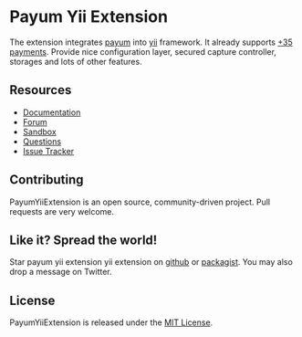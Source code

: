 # Payum Yii Extension

The extension integrates [payum](http://payum.forma-dev.com/documentation#Payum) into [yii](http://www.yiiframework.com/) framework.
It already supports [+35 payments](http://payum.forma-dev.com/documentation/Core/supported-payments).
Provide nice configuration layer, secured capture controller, storages and lots of other features.

## Resources

* [Documentation](http://payum.forma-dev.com/documentation#PayumYiiExtension)
* [Forum](http://www.yiiframework.com/forum/index.php/topic/48571-payum-payment-extension/)
* [Sandbox](https://github.com/makasim/PayumYiiSandbox)
* [Questions](http://stackoverflow.com/questions/tagged/payum)
* [Issue Tracker](https://github.com/Payum/PayumYiiExtension/issues)

## Contributing

PayumYiiExtension is an open source, community-driven project. Pull requests are very welcome.

## Like it? Spread the world!

Star payum yii extension yii extension on [github](https://github.com/Payum/PayumYiiExtension) or [packagist](https://packagist.org/packages/payum/payum-yii-extension).
You may also drop a message on Twitter.

## License

PayumYiiExtension is released under the [MIT License](LICENSE).
